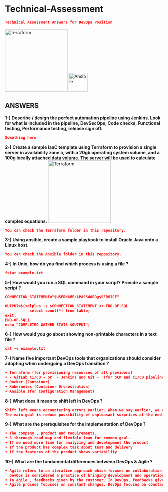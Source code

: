 
# Technical-Assessment
```json
Technical Assessment Answers for DevOps Position
```
<div>
<img alt="Terraform" src="https://cdn.rawgit.com/hashicorp/terraform-website/master/content/source/assets/images/logo-hashicorp.svg" width="200px">
<img alt="Ansible" src="https://upload.wikimedia.org/wikipedia/commons/0/05/Ansible_Logo.png" width="60px">
</div>


## ANSWERS
**1-) Describe / design the perfect automation pipeline using Jenkins. Look for what is included in the pipeline, DevSecOps, Code checks, Functional testing, Performance testing, release sign off.**

```json
Something here
```

**2-) Create a sample IaaC template using Terraform to provision a single server in availability zone a, with a 20gb operating system volume, and a 100g locally attached data volume. The server will be used to calculate complex equations.**
<img alt="Terraform" src="https://cdn.rawgit.com/hashicorp/terraform-website/master/content/source/assets/images/logo-hashicorp.svg" width="200px">
```json
You can check the Terraform folder in this repository.
```
**3-) Using ansible, create a sample playbook to install Oracle Java onto a Linux host.**
```json
You can check the Ansible folder in this repository.
```
**4-) In Unix, how do you find which process is using a file ?**
```json
fstat example.txt
```
**5-) How would you run a SQL command in your script? Provide a sample script ?**
```json
CONNECTION_STATEMENT="$USERNAME/$PASSWORD@$SERVICE"

OUTPUT=$(sqlplus -s $CONNECTION_STATEMENT <<-END-OF-SQL
           select count(*) from table;
exit;
END-OF-SQL)
echo "COMPLETED GATHER STATS $OUTPUT";
```
**6-) How would you go about showing non-printable characters in a text file ?**
```json
cat -v example.txt
```
**7-) Name five important DevOps tools that organizations should consider adopting when undergoing a DevOps transition ?**
```json
• Terraform (for provisioning resources of all providers)
• - GitLab CI/CD - or  - Jenkins and Git -  (for SCM and CI/CD pipelines)
• Docker (Container)
• Kubernetes (Container Orchestration)
• Ansible (for Configuration Management)
```
**8-) What does it mean to shift left in DevOps ?**
```json
Shift left means encountering errors earlier. When we say earlier, we are talking about the left side of SDLC. 
The main goal is reduce possibility of unpleasant surprises at the end of the development cycle. 
```
**9-) What are the prerequisites for the implementation of DevOps ?**
```json
• The company , product and requirements.
• A thorough road map and flexible team for common goal.
• If we need more time for analyzing and development the product
• If the product has complex task about test and delivery
• If the features of the product shows variability

```
**10-) What are the fundamental differences between DevOps & Agile ?**
```json
• Agile refers to an iterative approach which focuses on collaboration, customer feedback, and small, rapid releases. 
  DevOps is considered a practice of bringing development and operations teams together. 
• In Agile , feedbacks given by the customer. In DevOps, feedbacks given by internal team.
• Agile process focusses on constant changes. DevOps focuses on constant testing and delivery.
```

